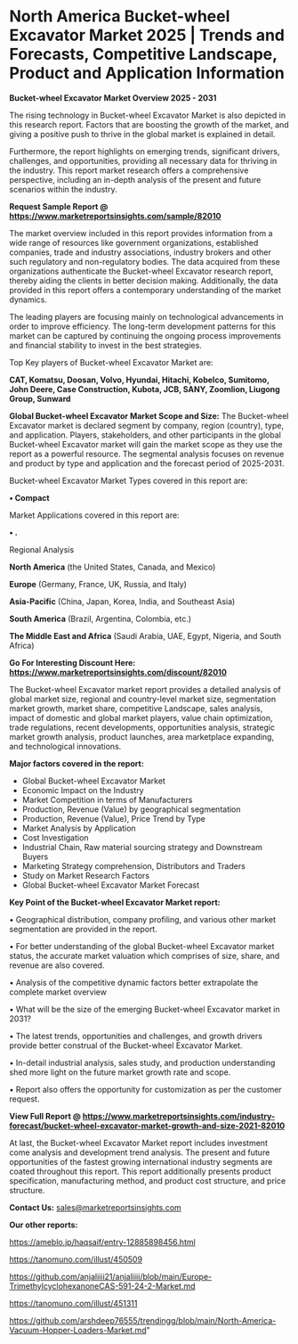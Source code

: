 # North America Bucket-wheel Excavator Market 2025 | Trends and Forecasts, Competitive Landscape, Product and Application Information

<Strong> Bucket-wheel Excavator Market Overview 2025 - 2031</strong>

The rising technology in Bucket-wheel Excavator Market is also depicted in this research report. Factors that are boosting the growth of the market, and giving a positive push to thrive in the global market is explained in detail.

Furthermore, the report highlights on emerging trends, significant drivers, challenges, and opportunities, providing all necessary data for thriving in the industry. This report market research offers a comprehensive perspective, including an in-depth analysis of the present and future scenarios within the industry.

<strong>Request Sample Report @ <a href=https://www.marketreportsinsights.com/sample/82010>https://www.marketreportsinsights.com/sample/82010</a></strong>

The market overview included in this report provides information from a wide range of resources like government organizations, established companies, trade and industry associations, industry brokers and other such regulatory and non-regulatory bodies. The data acquired from these organizations authenticate the Bucket-wheel Excavator research report, thereby aiding the clients in better decision making. Additionally, the data provided in this report offers a contemporary understanding of the market dynamics.

The leading players are focusing mainly on technological advancements in order to improve efficiency. The long-term development patterns for this market can be captured by continuing the ongoing process improvements and financial stability to invest in the best strategies.

Top Key players of Bucket-wheel Excavator Market are:

<strong>CAT, Komatsu, Doosan, Volvo, Hyundai, Hitachi, Kobelco, Sumitomo, John Deere, Case Construction, Kubota, JCB, SANY, Zoomlion, Liugong Group, Sunward</strong>

<strong><b>Global Bucket-wheel Excavator Market Scope and Size:</b></strong>
The Bucket-wheel Excavator market is declared segment by company, region (country), type, and application. Players, stakeholders, and other participants in the global Bucket-wheel Excavator market will gain the market scope as they use the report as a powerful resource. The segmental analysis focuses on revenue and product by type and application and the forecast period of 2025-2031.

Bucket-wheel Excavator Market Types covered in this report are:

<strong>• Compact</strong>

Market Applications covered in this report are:

<strong>• .</strong> 

Regional Analysis

<strong>North America</strong> (the United States, Canada, and Mexico)

<strong>Europe</strong> (Germany, France, UK, Russia, and Italy)

<strong>Asia-Pacific</strong> (China, Japan, Korea, India, and Southeast Asia)

<strong>South America</strong> (Brazil, Argentina, Colombia, etc.)

<strong>The Middle East and Africa</strong> (Saudi Arabia, UAE, Egypt, Nigeria, and South Africa)

<strong>Go For Interesting Discount Here: <a href=https://www.marketreportsinsights.com/discount/82010>https://www.marketreportsinsights.com/discount/82010</a></strong>

The Bucket-wheel Excavator market report provides a detailed analysis of global market size, regional and country-level market size, segmentation market growth, market share, competitive Landscape, sales analysis, impact of domestic and global market players, value chain optimization, trade regulations, recent developments, opportunities analysis, strategic market growth analysis, product launches, area marketplace expanding, and technological innovations.

<strong><b>Major factors covered in the report:</b></strong>
<ul>
  <li>Global Bucket-wheel Excavator Market </li>
  <li>Economic Impact on the Industry</li>
  <li>Market Competition in terms of Manufacturers</li>
  <li>Production, Revenue (Value) by geographical segmentation</li>
  <li>Production, Revenue (Value), Price Trend by Type</li>
  <li>Market Analysis by Application</li>
  <li>Cost Investigation</li>
  <li>Industrial Chain, Raw material sourcing strategy and Downstream Buyers</li>
  <li>Marketing Strategy comprehension, Distributors and Traders</li>
  <li>Study on Market Research Factors</li>
  <li>Global Bucket-wheel Excavator Market Forecast</li>
</ul>

<strong><b>Key Point of the Bucket-wheel Excavator Market report:</b></strong>

• Geographical distribution, company profiling, and various other market segmentation are provided in the report.

• For better understanding of the global Bucket-wheel Excavator market status, the accurate market valuation which comprises of size, share, and revenue are also covered.

• Analysis of the competitive dynamic factors better extrapolate the complete market overview

• What will be the size of the emerging Bucket-wheel Excavator market in 2031?

• The latest trends, opportunities and challenges, and growth drivers provide better construal of the Bucket-wheel Excavator Market.

• In-detail industrial analysis, sales study, and production understanding shed more light on the future market growth rate and scope.

• Report also offers the opportunity for customization as per the customer request.

<strong><b>View Full Report @ <a href=https://www.marketreportsinsights.com/industry-forecast/bucket-wheel-excavator-market-growth-and-size-2021-82010>https://www.marketreportsinsights.com/industry-forecast/bucket-wheel-excavator-market-growth-and-size-2021-82010</a></b></strong>


At last, the Bucket-wheel Excavator Market report includes investment come analysis and development trend analysis. The present and future opportunities of the fastest growing international industry segments are coated throughout this report. This report additionally presents product specification, manufacturing method, and product cost structure, and price structure.

<strong>Contact Us:</strong>
sales@marketreportsinsights.com

<strong>Our other reports:</strong>

<a href=https://ameblo.jp/haqsaif/entry-12885898456.html>https://ameblo.jp/haqsaif/entry-12885898456.html</a>

<a href=https://tanomuno.com/illust/450509>https://tanomuno.com/illust/450509</a>

<a href=https://github.com/anjaliiii21/anjaliiii/blob/main/Europe-TrimethylcyclohexanoneCAS-591-24-2-Market.md>https://github.com/anjaliiii21/anjaliiii/blob/main/Europe-TrimethylcyclohexanoneCAS-591-24-2-Market.md</a>

<a href=https://tanomuno.com/illust/451311>https://tanomuno.com/illust/451311</a>

<a href=https://github.com/arshdeep76555/trendingg/blob/main/North-America-Vacuum-Hopper-Loaders-Market.md>https://github.com/arshdeep76555/trendingg/blob/main/North-America-Vacuum-Hopper-Loaders-Market.md</a>"
